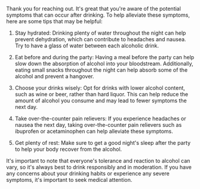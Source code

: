 Thank you for reaching out. It's great that you're aware of the potential symptoms that can occur after drinking. To help alleviate these symptoms, here are some tips that may be helpful:

1. Stay hydrated: Drinking plenty of water throughout the night can help prevent dehydration, which can contribute to headaches and nausea. Try to have a glass of water between each alcoholic drink.

2. Eat before and during the party: Having a meal before the party can help slow down the absorption of alcohol into your bloodstream. Additionally, eating small snacks throughout the night can help absorb some of the alcohol and prevent a hangover.

3. Choose your drinks wisely: Opt for drinks with lower alcohol content, such as wine or beer, rather than hard liquor. This can help reduce the amount of alcohol you consume and may lead to fewer symptoms the next day.

4. Take over-the-counter pain relievers: If you experience headaches or nausea the next day, taking over-the-counter pain relievers such as ibuprofen or acetaminophen can help alleviate these symptoms.

5. Get plenty of rest: Make sure to get a good night's sleep after the party to help your body recover from the alcohol.

It's important to note that everyone's tolerance and reaction to alcohol can vary, so it's always best to drink responsibly and in moderation. If you have any concerns about your drinking habits or experience any severe symptoms, it's important to seek medical attention.